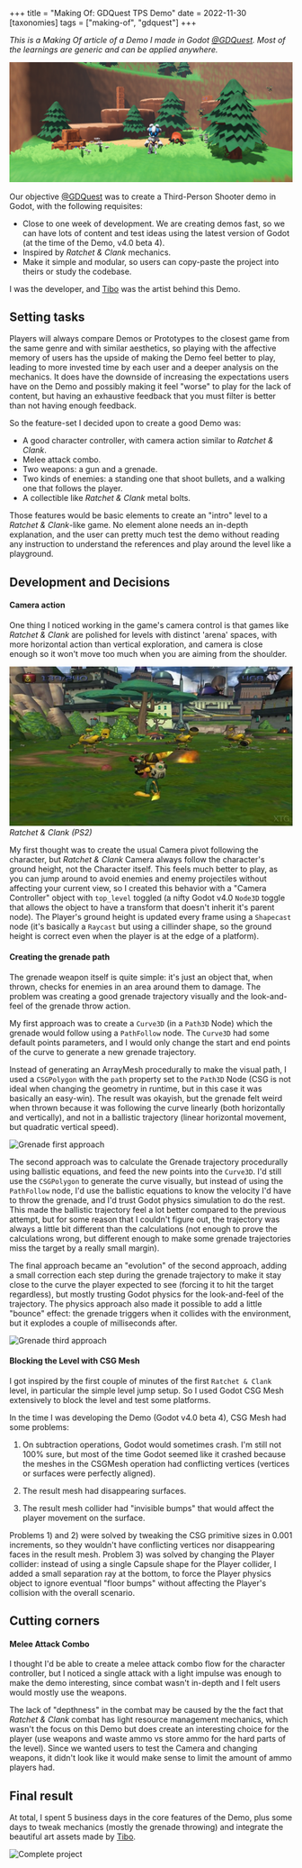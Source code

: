 +++
title = "Making Of: GDQuest TPS Demo"
date = 2022-11-30
[taxonomies]
tags = ["making-of", "gdquest"]
+++

*This is a Making Of article of a Demo I made in Godot [@GDQuest](https://www.gdquest.com/). Most of the learnings are generic and can be applied anywhere.*

![TPS Demo](/posts/gdquest-tps-demo/project-complete.png)

Our objective [@GDQuest](https://www.gdquest.com/) was to create a Third-Person Shooter demo in Godot, with the following requisites:

- Close to one week of development. We are creating demos fast, so we can have lots of content and test ideas using the latest version of Godot (at the time of the Demo, v4.0 beta 4).
- Inspired by *Ratchet & Clank* mechanics.
- Make it simple and modular, so users can copy-paste the project into theirs or study the codebase.

I was the developer, and [Tibo](https://twitter.com/heytibo) was the artist behind this Demo.

## Setting tasks

Players will always compare Demos or Prototypes to the closest game from the same genre and with similar aesthetics, so playing with the affective memory of users has the upside of making the Demo feel better to play, leading to more invested time by each user and a deeper analysis on the mechanics. It does have the downside of increasing the expectations users have on the Demo and possibly making it feel "worse" to play for the lack of content, but having an exhaustive feedback that you must filter is better than not having enough feedback.

So the feature-set I decided upon to create a good Demo was:

- A good character controller, with camera action similar to *Ratchet & Clank*.
- Melee attack combo.
- Two weapons: a gun and a grenade.
- Two kinds of enemies: a standing one that shoot bullets, and a walking one that follows the player.
- A collectible like *Ratchet & Clank* metal bolts.

Those features would be basic elements to create an "intro" level to a *Ratchet & Clank*-like game. No element alone needs an in-depth explanation, and the user can pretty much test the demo without reading any instruction to understand the references and play around the level like a playground.

## Development and Decisions

#### Camera action

One thing I noticed working in the game's camera control is that games like *Ratchet & Clank* are polished for levels with distinct 'arena' spaces, with more horizontal action than vertical exploration, and camera is close enough so it won't move too much when you are aiming from the shoulder.

![Ratchet & Clank screenshot](/posts/gdquest-tps-demo/ratchet-screenshot.jpg)
*Ratchet & Clank (PS2)*

My first thought was to create the usual Camera pivot following the character, but *Ratchet & Clank* Camera always follow the character's ground height, not the Character itself. This feels much better to play, as you can jump around to avoid enemies and enemy projectiles without affecting your current view, so I created this behavior with a "Camera Controller" object with `top_level` toggled (a nifty Godot v4.0 `Node3D` toggle that allows the object to have a transform that doesn't inherit it's parent node). The Player's ground height is updated every frame using a `Shapecast` node (it's basically a `Raycast` but using a cillinder shape, so the ground height is correct even when the player is at the edge of a platform).

#### Creating the grenade path

The grenade weapon itself is quite simple: it's just an object that, when thrown, checks for enemies in an area around them to damage. The problem was creating a good grenade trajectory visually and the look-and-feel of the grenade throw action.

My first approach was to create a `Curve3D` (in a `Path3D` Node) which the grenade would follow using a `PathFollow` node. The `Curve3D` had some default points parameters, and I would only change the start and end points of the curve to generate a new grenade trajectory.

Instead of generating an ArrayMesh procedurally to make the visual path, I used a `CSGPolygon` with the `path` property set to the `Path3D` Node (CSG is not ideal when changing the geometry in runtime, but in this case it was basically an easy-win). The result was okayish, but the grenade felt weird when thrown because it was following the curve linearly (both horizontally and vertically), and not in a ballistic trajectory (linear horizontal movement, but quadratic vertical speed).

![Grenade first approach](/posts/gdquest-tps-demo/grenade-first-approach.gif)

The second approach was to calculate the Grenade trajectory procedurally using ballistic equations, and feed the new points into the `Curve3D`. I'd still use the `CSGPolygon` to generate the curve visually, but instead of using the `PathFollow` node, I'd use the ballistic equations to know the velocity I'd have to throw the grenade, and I'd trust Godot physics simulation to do the rest. This made the ballistic trajectory feel a lot better compared to the previous attempt, but for some reason that I couldn't figure out, the trajectory was always a little bit different than the calculations (not enough to prove the calculations wrong, but different enough to make some grenade trajectories miss the target by a really small margin).

The final approach became an "evolution" of the second approach, adding a small correction each step during the grenade trajectory to make it stay close to the curve the player expected to see (forcing it to hit the target regardless), but mostly trusting Godot physics for the look-and-feel of the trajectory. The physics approach also made it possible to add a little "bounce" effect: the grenade triggers when it collides with the environment, but it explodes a couple of milliseconds after.

![Grenade third approach](/posts/gdquest-tps-demo/grenade-third-approach.gif)

#### Blocking the Level with CSG Mesh

I got inspired by the first couple of minutes of the first `Ratchet & Clank` level, in particular the simple level jump setup. So I used Godot CSG Mesh extensively to block the level and test some platforms.

In the time I was developing the Demo (Godot v4.0 beta 4), CSG Mesh had some problems:

1. On subtraction operations, Godot would sometimes crash. I'm still not 100% sure, but most of the time Godot seemed like it crashed because the meshes in the CSGMesh operation had conflicting vertices (vertices or surfaces were perfectly aligned).

2. The result mesh had disappearing surfaces.

3. The result mesh collider had "invisible bumps" that would affect the player movement on the surface.

Problems 1) and 2) were solved by tweaking the CSG primitive sizes in 0.001 increments, so they wouldn't have conflicting vertices nor disappearing faces in the result mesh. Problem 3) was solved by changing the Player collider: instead of using a single Capsule shape for the Player collider, I added a small separation ray at the bottom, to force the Player physics object to ignore eventual "floor bumps" without affecting the Player's collision with the overall scenario.

## Cutting corners

#### Melee Attack Combo

I thought I'd be able to create a melee attack combo flow for the character controller, but I noticed a single attack with a light impulse was enough to make the demo interesting, since combat wasn't in-depth and I felt users would mostly use the weapons.

The lack of "depthness" in the combat may be caused by the the fact that *Ratchet & Clank* combat has light resource management mechanics, which wasn't the focus on this Demo but does create an interesting choice for the player (use weapons and waste ammo vs store ammo for the hard parts of the level). Since we wanted users to test the Camera and changing weapons, it didn't look like it would make sense to limit the amount of ammo players had.

## Final result

At total, I spent 5 business days in the core features of the Demo, plus some days to tweak mechanics (mostly the grenade throwing) and integrate the beautiful art assets made by [Tibo](https://twitter.com/heytibo).

![Complete project](/posts/gdquest-tps-demo/complete-project.gif)
